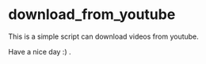 # download_from_youtube


This is a simple script can download videos from youtube.

Have a nice day :) .
